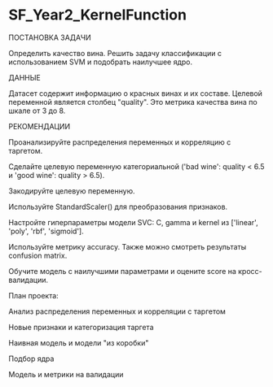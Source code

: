 # SF_Year2_KernelFunction

ПОСТАНОВКА ЗАДАЧИ

Определить качество вина. Решить задачу классификации с использованием SVM и подобрать наилучшее ядро.

ДАННЫЕ

Датасет содержит информацию о красных винах и их составе. Целевой переменной является столбец "quality". Это метрика качества вина по шкале от 3 до 8.

РЕКОМЕНДАЦИИ

Проанализируйте распределения переменных и корреляцию с таргетом.

Сделайте целевую переменную категориальной ('bad wine': quality < 6.5 и 'good wine': quality > 6.5).

Закодируйте целевую переменную.

Используйте StandardScaler() для преобразования признаков.

Настройте гиперпараметры модели SVC: C, gamma и kernel из ['linear', 'poly', 'rbf', 'sigmoid'].

Используйте метрику accuracy. Также можно смотреть результаты confusion matrix.

Обучите модель с наилучшими параметрами и оцените score на кросс-валидации.


План проекта:

Анализ распределения переменных и корреляции с таргетом

Новые признаки и категоризация таргета

Наивная модель и модели "из коробки"

Подбор ядра

Модель и метрики на валидации
